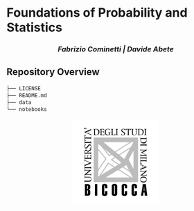 # Foundations of Probability and Statistics

<h3 align="center"><i>Fabrizio Cominetti | Davide Abete</i></h3>

## Repository Overview

```
├── LICENSE
├── README.md
├── data
└── notebooks
```

<p align="center"><img src="../images/unimib-gray.png" width="200"/></p>